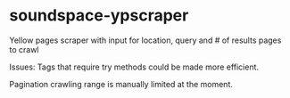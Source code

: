 # soundspace-ypscraper
Yellow pages scraper with input for location, query and # of results pages to crawl

Issues:
Tags that require try methods could be made more efficient. 

Pagination crawling range is manually limited at the moment. 
